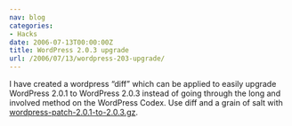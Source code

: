 ```yaml
---
nav: blog
categories:
- Hacks
date: 2006-07-13T00:00:00Z
title: WordPress 2.0.3 upgrade
url: /2006/07/13/wordpress-203-upgrade/
---
```


I have created a wordpress “diff” which can be applied to easily upgrade WordPress 2.0.1 to WordPress 2.0.3 instead of going through the long and involved method on the WordPress Codex. Use diff and a grain of salt with [wordpress-patch-2.0.1-to-2.0.3.gz][1].

 [1]: http://jbuchbinder.com.nyud.net:8090/files/wordpress-patch-2.0.1-to-2.0.3.gz
